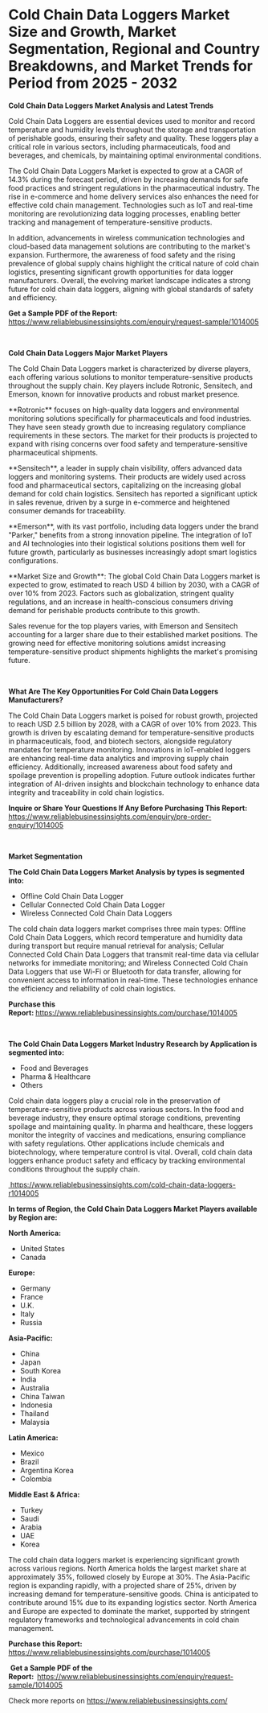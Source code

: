 <p><h1>Cold Chain Data Loggers Market Size and Growth, Market Segmentation, Regional and Country Breakdowns, and Market Trends for Period from 2025 -  2032</h1></p><p><strong>Cold Chain Data Loggers Market Analysis and Latest Trends</strong></p>
<p><p>Cold Chain Data Loggers are essential devices used to monitor and record temperature and humidity levels throughout the storage and transportation of perishable goods, ensuring their safety and quality. These loggers play a critical role in various sectors, including pharmaceuticals, food and beverages, and chemicals, by maintaining optimal environmental conditions.</p><p>The Cold Chain Data Loggers Market is expected to grow at a CAGR of 14.3% during the forecast period, driven by increasing demands for safe food practices and stringent regulations in the pharmaceutical industry. The rise in e-commerce and home delivery services also enhances the need for effective cold chain management. Technologies such as IoT and real-time monitoring are revolutionizing data logging processes, enabling better tracking and management of temperature-sensitive products.</p><p>In addition, advancements in wireless communication technologies and cloud-based data management solutions are contributing to the market's expansion. Furthermore, the awareness of food safety and the rising prevalence of global supply chains highlight the critical nature of cold chain logistics, presenting significant growth opportunities for data logger manufacturers. Overall, the evolving market landscape indicates a strong future for cold chain data loggers, aligning with global standards of safety and efficiency.</p></p>
<p><strong>Get a Sample PDF of the Report:&nbsp;</strong> <a href="https://www.reliablebusinessinsights.com/enquiry/request-sample/1014005?utm_campaign=2459&utm_medium=2&utm_source=Github&utm_content=ia&utm_term=18022025&utm_id=cold-chain-data-loggers">https://www.reliablebusinessinsights.com/enquiry/request-sample/1014005</a></p>
<p>&nbsp;</p>
<p><strong>Cold Chain Data Loggers Major Market Players</strong></p>
<p><p>The Cold Chain Data Loggers market is characterized by diverse players, each offering various solutions to monitor temperature-sensitive products throughout the supply chain. Key players include Rotronic, Sensitech, and Emerson, known for innovative products and robust market presence.</p><p>**Rotronic** focuses on high-quality data loggers and environmental monitoring solutions specifically for pharmaceuticals and food industries. They have seen steady growth due to increasing regulatory compliance requirements in these sectors. The market for their products is projected to expand with rising concerns over food safety and temperature-sensitive pharmaceutical shipments.</p><p>**Sensitech**, a leader in supply chain visibility, offers advanced data loggers and monitoring systems. Their products are widely used across food and pharmaceutical sectors, capitalizing on the increasing global demand for cold chain logistics. Sensitech has reported a significant uptick in sales revenue, driven by a surge in e-commerce and heightened consumer demands for traceability.</p><p>**Emerson**, with its vast portfolio, including data loggers under the brand "Parker," benefits from a strong innovation pipeline. The integration of IoT and AI technologies into their logistical solutions positions them well for future growth, particularly as businesses increasingly adopt smart logistics configurations.</p><p>**Market Size and Growth**: The global Cold Chain Data Loggers market is expected to grow, estimated to reach USD 4 billion by 2030, with a CAGR of over 10% from 2023. Factors such as globalization, stringent quality regulations, and an increase in health-conscious consumers driving demand for perishable products contribute to this growth.</p><p>Sales revenue for the top players varies, with Emerson and Sensitech accounting for a larger share due to their established market positions. The growing need for effective monitoring solutions amidst increasing temperature-sensitive product shipments highlights the market's promising future.</p></p>
<p>&nbsp;</p>
<p><strong>What Are The Key Opportunities For Cold Chain Data Loggers Manufacturers?</strong></p>
<p><p>The Cold Chain Data Loggers market is poised for robust growth, projected to reach USD 2.5 billion by 2028, with a CAGR of over 10% from 2023. This growth is driven by escalating demand for temperature-sensitive products in pharmaceuticals, food, and biotech sectors, alongside regulatory mandates for temperature monitoring. Innovations in IoT-enabled loggers are enhancing real-time data analytics and improving supply chain efficiency. Additionally, increased awareness about food safety and spoilage prevention is propelling adoption. Future outlook indicates further integration of AI-driven insights and blockchain technology to enhance data integrity and traceability in cold chain logistics.</p></p>
<p><strong>Inquire or Share Your Questions If Any Before Purchasing This Report:</strong> <a href="https://www.reliablebusinessinsights.com/enquiry/pre-order-enquiry/1014005?utm_campaign=2459&utm_medium=2&utm_source=Github&utm_content=ia&utm_term=18022025&utm_id=cold-chain-data-loggers">https://www.reliablebusinessinsights.com/enquiry/pre-order-enquiry/1014005</a></p>
<p>&nbsp;</p>
<p><strong>Market Segmentation</strong></p>
<p><strong>The Cold Chain Data Loggers Market Analysis by types is segmented into:</strong></p>
<p><ul><li>Offline Cold Chain Data Logger</li><li>Cellular Connected Cold Chain Data Logger</li><li>Wireless Connected Cold Chain Data Loggers</li></ul></p>
<p><p>The cold chain data loggers market comprises three main types: Offline Cold Chain Data Loggers, which record temperature and humidity data during transport but require manual retrieval for analysis; Cellular Connected Cold Chain Data Loggers that transmit real-time data via cellular networks for immediate monitoring; and Wireless Connected Cold Chain Data Loggers that use Wi-Fi or Bluetooth for data transfer, allowing for convenient access to information in real-time. These technologies enhance the efficiency and reliability of cold chain logistics.</p></p>
<p><strong>Purchase this Report:&nbsp;</strong><a href="https://www.reliablebusinessinsights.com/purchase/1014005?utm_campaign=2459&utm_medium=2&utm_source=Github&utm_content=ia&utm_term=18022025&utm_id=cold-chain-data-loggers">https://www.reliablebusinessinsights.com/purchase/1014005</a></p>
<p>&nbsp;</p>
<p><strong>The Cold Chain Data Loggers Market Industry Research by Application is segmented into:</strong></p>
<p><ul><li>Food and Beverages</li><li>Pharma & Healthcare</li><li>Others</li></ul></p>
<p><p>Cold chain data loggers play a crucial role in the preservation of temperature-sensitive products across various sectors. In the food and beverage industry, they ensure optimal storage conditions, preventing spoilage and maintaining quality. In pharma and healthcare, these loggers monitor the integrity of vaccines and medications, ensuring compliance with safety regulations. Other applications include chemicals and biotechnology, where temperature control is vital. Overall, cold chain data loggers enhance product safety and efficacy by tracking environmental conditions throughout the supply chain.</p></p>
<p><a href="https://www.reliablebusinessinsights.com/cold-chain-data-loggers-r1014005?utm_campaign=2459&utm_medium=2&utm_source=Github&utm_content=ia&utm_term=18022025&utm_id=cold-chain-data-loggers">&nbsp;https://www.reliablebusinessinsights.com/cold-chain-data-loggers-r1014005</a></p>
<p><strong>In terms of Region, the Cold Chain Data Loggers Market Players available by Region are:</strong></p>
<p>
    <p> <strong> North America: </strong>
        <ul>
            <li>United States</li>
            <li>Canada</li>
        </ul>
        </p> 
    <p> <strong> Europe: </strong>
        <ul>
            <li>Germany</li>
            <li>France</li>
            <li>U.K.</li>
            <li>Italy</li>
            <li>Russia</li>
        </ul>
        </p> 
    <p> <strong> Asia-Pacific: </strong>
        <ul>
            <li>China</li>
            <li>Japan</li>
            <li>South Korea</li>
            <li>India</li>
            <li>Australia</li>
            <li>China Taiwan</li>
            <li>Indonesia</li>
            <li>Thailand</li>
            <li>Malaysia</li>
        </ul>
        </p> 
    <p> <strong> Latin America: </strong>
        <ul>
            <li>Mexico</li>
            <li>Brazil</li>
            <li>Argentina Korea</li>
            <li>Colombia</li>
        </ul>
        </p> 
    <p> <strong> Middle East & Africa: </strong>
        <ul>
            <li>Turkey</li>
            <li>Saudi</li>
            <li>Arabia</li>
            <li>UAE</li>
            <li>Korea</li>
        </ul>
    </p>
    </p>
<p><p>The cold chain data loggers market is experiencing significant growth across various regions. North America holds the largest market share at approximately 35%, followed closely by Europe at 30%. The Asia-Pacific region is expanding rapidly, with a projected share of 25%, driven by increasing demand for temperature-sensitive goods. China is anticipated to contribute around 15% due to its expanding logistics sector. North America and Europe are expected to dominate the market, supported by stringent regulatory frameworks and technological advancements in cold chain management.</p></p>
<p><strong>Purchase this Report: </strong><a href="https://www.reliablebusinessinsights.com/purchase/1014005?utm_campaign=2459&utm_medium=2&utm_source=Github&utm_content=ia&utm_term=18022025&utm_id=cold-chain-data-loggers">https://www.reliablebusinessinsights.com/purchase/1014005</a></p>
<p>&nbsp;<strong>Get a Sample PDF of the Report:&nbsp;&nbsp;</strong><a href="https://www.reliablebusinessinsights.com/enquiry/request-sample/1014005?utm_campaign=2459&utm_medium=2&utm_source=Github&utm_content=ia&utm_term=18022025&utm_id=cold-chain-data-loggers">https://www.reliablebusinessinsights.com/enquiry/request-sample/1014005</a></p>
<p><strong></strong></p>
<p>Check more reports on <a href="https://www.reliablebusinessinsights.com/?utm_campaign=2459&utm_medium=2&utm_source=Github&utm_content=ia&utm_term=18022025&utm_id=cold-chain-data-loggers">https://www.reliablebusinessinsights.com/</a></p>